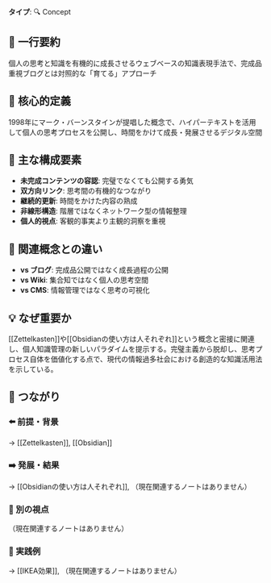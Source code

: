 **タイプ**: 🔍 Concept

## 📝 一行要約
個人の思考と知識を有機的に成長させるウェブベースの知識表現手法で、完成品重視ブログとは対照的な「育てる」アプローチ

## 🎯 核心的定義
1998年にマーク・バーンスタインが提唱した概念で、ハイパーテキストを活用して個人の思考プロセスを公開し、時間をかけて成長・発展させるデジタル空間

## 🌟 主な構成要素
- **未完成コンテンツの容認**: 完璧でなくても公開する勇気
- **双方向リンク**: 思考間の有機的なつながり
- **継続的更新**: 時間をかけた内容の熟成
- **非線形構造**: 階層ではなくネットワーク型の情報整理
- **個人的視点**: 客観的事実より主観的洞察を重視

## 🔄 関連概念との違い
- **vs ブログ**: 完成品公開ではなく成長過程の公開
- **vs Wiki**: 集合知ではなく個人の思考空間
- **vs CMS**: 情報管理ではなく思考の可視化

## 💡 なぜ重要か
[[Zettelkasten]]や[[Obsidianの使い方は人それぞれ]]という概念と密接に関連し、個人知識管理の新しいパラダイムを提示する。完璧主義から脱却し、思考プロセス自体を価値化する点で、現代の情報過多社会における創造的な知識活用法を示している。

## 🔗 つながり

### ⬅️ 前提・背景
→ [[Zettelkasten]], [[Obsidian]]

### ➡️ 発展・結果
→ [[Obsidianの使い方は人それぞれ]], （現在関連するノートはありません）

### 🔀 別の視点
（現在関連するノートはありません）

### 🎯 実践例
→ [[IKEA効果]], （現在関連するノートはありません）